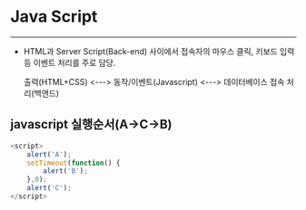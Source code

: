 <h1>Java Script</h1>

---

* HTML과 Server Script(Back-end) 사이에서 접속자의 마우스 클릭, 키보드 입력등 이벤트 처리를 주로 담당.

  출력(HTML+CSS) <---> 동작/이벤트(Javascript) <---> 데이터베이스 접속 처리(백앤드)









## javascript 실행순서(A->C->B)

```javascript
<script>
    alert('A');
	setTimeout(function() {
        alert('B');
    },0);
	alert('C');
</script>
```



